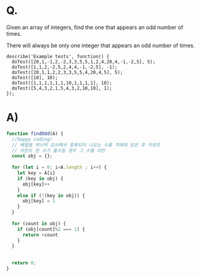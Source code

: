 # Q.
Given an array of integers, find the one that appears an odd number of times.

There will always be only one integer that appears an odd number of times.

```
describe('Example tests', function() {
  doTest([20,1,-1,2,-2,3,3,5,5,1,2,4,20,4,-1,-2,5], 5);
  doTest([1,1,2,-2,5,2,4,4,-1,-2,5], -1);
  doTest([20,1,1,2,2,3,3,5,5,4,20,4,5], 5);
  doTest([10], 10);
  doTest([1,1,1,1,1,1,10,1,1,1,1], 10);
  doTest([5,4,3,2,1,5,4,3,2,10,10], 1);
});
```

# A)
```js
function findOdd(A) {
  //happy coding!
  // 배열을 하나씩 검사해서 중복되어 나오는 수를 객체에 담은 후 카운트
  // 카운트 된 수가 홀수일 경우 그 수를 리턴
  const obj = {};
  
  for (let i = 0; i<A.length ; i++) {
    let key = A[i]
    if (key in obj) {
      obj[key]++
    }
    else if (!(key in obj)) {
      obj[key] = 1
    }
  }
  
  for (count in obj) {
    if (obj[count]%2 === 1) {
      return +count
    }
  }
  
  
  return 0;
}
```
